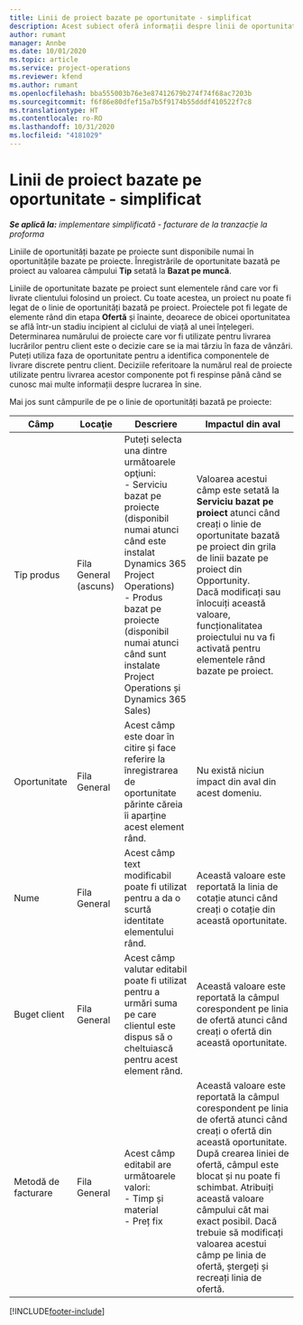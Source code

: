 ```yaml
---
title: Linii de proiect bazate pe oportunitate - simplificat
description: Acest subiect oferă informații despre linii de oportunitate pe bază de proiect. (Pro)
author: rumant
manager: Annbe
ms.date: 10/01/2020
ms.topic: article
ms.service: project-operations
ms.reviewer: kfend
ms.author: rumant
ms.openlocfilehash: bba555003b76e3e87412679b274f74f68ac7203b
ms.sourcegitcommit: f6f86e80dfef15a7b5f9174b55dddf410522f7c8
ms.translationtype: HT
ms.contentlocale: ro-RO
ms.lasthandoff: 10/31/2020
ms.locfileid: "4181029"
---
```

# <a name="project-based-opportunity-lines---lite"></a>Linii de proiect bazate pe oportunitate - simplificat

_**Se aplică la:** implementare simplificată - facturare de la tranzacție la proforma_

Liniile de oportunități bazate pe proiecte sunt disponibile numai în oportunitățile bazate pe proiecte. Înregistrările de oportunitate bazată pe proiect au valoarea câmpului **Tip** setată la **Bazat pe muncă**.

Liniile de oportunitate bazate pe proiect sunt elementele rând care vor fi livrate clientului folosind un proiect. Cu toate acestea, un proiect nu poate fi legat de o linie de oportunități bazată pe proiect. Proiectele pot fi legate de elemente rând din etapa **Ofertă** și înainte, deoarece de obicei oportunitatea se află într-un stadiu incipient al ciclului de viață al unei înțelegeri. Determinarea numărului de proiecte care vor fi utilizate pentru livrarea lucrărilor pentru client este o decizie care se ia mai târziu în faza de vânzări. Puteți utiliza faza de oportunitate pentru a identifica componentele de livrare discrete pentru client. Deciziile referitoare la numărul real de proiecte utilizate pentru livrarea acestor componente pot fi respinse până când se cunosc mai multe informații despre lucrarea în sine.

Mai jos sunt câmpurile de pe o linie de oportunități bazată pe proiecte:

| **Câmp** | **Locaţie** | **Descriere** | **Impactul din aval** |
| --- | --- | --- | --- |
| Tip produs | Fila General (ascuns) | Puteți selecta una dintre următoarele opţiuni:</br>- Serviciu bazat pe proiecte (disponibil numai atunci când este instalat Dynamics 365 Project Operations)</br>- Produs bazat pe proiecte (disponibil numai atunci când sunt instalate Project Operations și Dynamics 365 Sales) | Valoarea acestui câmp este setată la **Serviciu bazat pe proiect** atunci când creați o linie de oportunitate bazată pe proiect din grila de linii bazate pe proiect din Opportunity. <br> Dacă modificați sau înlocuiți această valoare, funcționalitatea proiectului nu va fi activată pentru elementele rând bazate pe proiect. |
| Oportunitate | Fila General | Acest câmp este doar în citire și face referire la înregistrarea de oportunitate părinte căreia îi aparține acest element rând. | Nu există niciun impact din aval din acest domeniu. |
| Nume | Fila General | Acest câmp text modificabil poate fi utilizat pentru a da o scurtă identitate elementului rând. | Această valoare este reportată la linia de cotație atunci când creați o cotație din această oportunitate. |
| Buget client | Fila General | Acest câmp valutar editabil poate fi utilizat pentru a urmări suma pe care clientul este dispus să o cheltuiască pentru acest element rând. | Această valoare este reportată la câmpul corespondent pe linia de ofertă atunci când creați o ofertă din această oportunitate. |
| Metodă de facturare | Fila General | Acest câmp editabil are următoarele valori:</br>- Timp și material</br>- Preț fix | Această valoare este reportată la câmpul corespondent pe linia de ofertă atunci când creați o ofertă din această oportunitate. După crearea liniei de ofertă, câmpul este blocat și nu poate fi schimbat. Atribuiți această valoare câmpului cât mai exact posibil. Dacă trebuie să modificați valoarea acestui câmp pe linia de ofertă, ștergeți și recreați linia de ofertă. |


[!INCLUDE[footer-include](../../includes/footer-banner.md)]